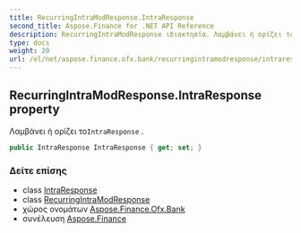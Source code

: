 ```yaml
---
title: RecurringIntraModResponse.IntraResponse
second_title: Aspose.Finance for .NET API Reference
description: RecurringIntraModResponse ιδιοκτησία. Λαμβάνει ή ορίζει τοIntraResponse .
type: docs
weight: 20
url: /el/net/aspose.finance.ofx.bank/recurringintramodresponse/intraresponse/
---
```

## RecurringIntraModResponse.IntraResponse property

Λαμβάνει ή ορίζει το`IntraResponse` .

```csharp
public IntraResponse IntraResponse { get; set; }
```

### Δείτε επίσης

* class [IntraResponse](../../intraresponse/)
* class [RecurringIntraModResponse](../)
* χώρος ονομάτων [Aspose.Finance.Ofx.Bank](../../recurringintramodresponse/)
* συνέλευση [Aspose.Finance](../../../)



